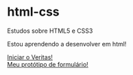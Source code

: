# html-css
 Estudos sobre HTML5 e CSS3

 Estou aprendendo a desenvolver em html!

<a href="https://lucas-lion.github.io/html-css/Atividades/11%20Veritas/index">Iniciar o Veritas!</a> <br>
<a href="https://lucas-lion.github.io/Html-css/Atividades/14%20formulario/index.html">Meu protótipo de formulário!</a>